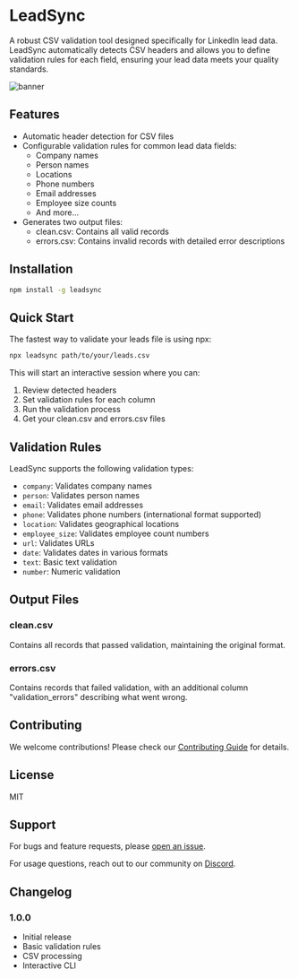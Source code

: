 # LeadSync

A robust CSV validation tool designed specifically for LinkedIn lead data. LeadSync automatically detects CSV headers and allows you to define validation rules for each field, ensuring your lead data meets your quality standards.

![banner](https://cdn.jsdelivr.net/gh/shantanuuchak/leadsync@main/assets/image.webp)

## Features

- Automatic header detection for CSV files
- Configurable validation rules for common lead data fields:
  - Company names
  - Person names
  - Locations
  - Phone numbers
  - Email addresses
  - Employee size counts
  - And more...
- Generates two output files:
  - clean.csv: Contains all valid records
  - errors.csv: Contains invalid records with detailed error descriptions

## Installation

```bash
npm install -g leadsync
```

## Quick Start

The fastest way to validate your leads file is using npx:

```bash
npx leadsync path/to/your/leads.csv
```

This will start an interactive session where you can:

1. Review detected headers
2. Set validation rules for each column
3. Run the validation process
4. Get your clean.csv and errors.csv files

## Validation Rules

LeadSync supports the following validation types:

- `company`: Validates company names
- `person`: Validates person names
- `email`: Validates email addresses
- `phone`: Validates phone numbers (international format supported)
- `location`: Validates geographical locations
- `employee_size`: Validates employee count numbers
- `url`: Validates URLs
- `date`: Validates dates in various formats
- `text`: Basic text validation
- `number`: Numeric validation

## Output Files

### clean.csv

Contains all records that passed validation, maintaining the original format.

### errors.csv

Contains records that failed validation, with an additional column "validation_errors" describing what went wrong.

## Contributing

We welcome contributions! Please check our [Contributing Guide](CONTRIBUTING.md) for details.

## License

MIT

## Support

For bugs and feature requests, please [open an issue](https://github.com/yourusername/leadsync/issues).

For usage questions, reach out to our community on [Discord](https://discord.gg/your-discord-link).

## Changelog

### 1.0.0

- Initial release
- Basic validation rules
- CSV processing
- Interactive CLI

